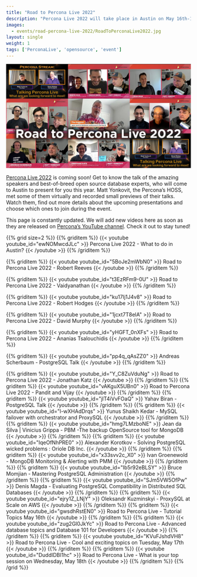 ```yaml
---
title: "Road to Percona Live 2022"
description: "Percona Live 2022 will take place in Austin on May 16th-18th. Watch the previews of the best talks about open source technologies and databases."
images:
  - events/road-percona-live-2022/RoadToPerconaLive2022.jpg
layout: single
weight: 1
tags: ['PerconaLive', 'opensource', 'event']
---
```


![Road to Percona Live 2022](/events/road-percona-live-2022/RoadToPerconaLive2022.jpg)

[Percona Live 2022](https://www.percona.com/live/conferences) is coming soon! Get to know the talk of the amazing speakers and best-of-breed open source database experts, who will come to Austin to present for you this year. Matt Yonkovit, the Percona’s HOSS, met some of them virtually and recorded small previews of their talks. Watch them, find out more details about the upcoming presentations and choose which ones to join during the event.

This page is constantly updated. We will add new videos here as soon as they are released on [Percona’s YouTube channel](https://www.youtube.com/playlist?list=PLWhC0zeznqkksARJUELeOWOyueaHX0k3R). Check it out to stay tuned!

{{% grid size=2 %}}
{{% griditem %}}
  {{< youtube youtube_id="ewNOMwcdJLc" >}}
    Percona Live 2022 - What to do in Austin?
  {{< /youtube >}}
{{% /griditem %}}

{{% griditem %}}
  {{< youtube youtube_id="5BoJe2mWbN0" >}}
    Road to Percona Live 2022 - Robert Reeves
  {{< /youtube >}}
{{% /griditem %}}

{{% griditem %}}
  {{< youtube youtube_id="t3EzRFm9-0U" >}}
    Road to Percona Live 2022 - Vaidyanathan
  {{< /youtube >}}
{{% /griditem %}}

{{% griditem %}}
  {{< youtube youtube_id="ku17Ij1J4v8" >}}
    Road to Percona Live 2022 - Robert Hodges
  {{< /youtube >}}
{{% /griditem %}}

{{% griditem %}}
  {{< youtube youtube_id="1jcxt7T8elA" >}}
    Road to Percona Live 2022 - David Murphy
  {{< /youtube >}}
{{% /griditem %}}

{{% griditem %}}
  {{< youtube youtube_id="yHGFT_0nXFs" >}}
    Road to Percona Live 2022 - Ananias Tsalouchidis
  {{< /youtube >}}
{{% /griditem %}}

{{% griditem %}}
  {{< youtube youtube_id="pp4q_qAsZZ0" >}}
    Andreas Scherbaum - PostgreSQL Talk
  {{< /youtube >}}
{{% /griditem %}}


{{% griditem %}}
  {{< youtube youtube_id="Y_C8ZuVduNg" >}}
    Road to Percona Live 2022 - Jonathan Katz
  {{< /youtube >}}
{{% /griditem %}}
{{% griditem %}}
  {{< youtube youtube_id="vAKguX5UBn0" >}}
    Road to Percona Live 2022 - Pandit and Vijay
  {{< /youtube >}}
{{% /griditem %}}
{{% griditem %}}
  {{< youtube youtube_id="jlT4iVvFOaQ" >}}
    Yahav Biran - PostgreSQL Talk
  {{< /youtube >}}
{{% /griditem %}}
{{% griditem %}}
  {{< youtube youtube_id="l-wXHAdDrqs" >}}
    Yunus Shaikh Kedar - MySQL failover with orchestrator and ProxySQL
  {{< /youtube >}}
{{% /griditem %}}
{{% griditem %}}
  {{< youtube youtube_id="hmg7LMzboNE" >}}
    Jean da Silva | Vinicius Grippa - PBM -The backup OpenSource tool for MongoDB
  {{< /youtube >}}
{{% /griditem %}}
{{% griditem %}}
  {{< youtube youtube_id="IqeOfNhPRE0" >}}
    Alexander Korotkov - Solving PostgreSQL wicked problems : Oriole DB Inc.
  {{< /youtube >}}
{{% /griditem %}}
{{% griditem %}}
  {{< youtube youtube_id="x33svv2c_X0" >}}
    Ivan Groenewold - MongoDB Monitoring & Alerting with PMM
  {{< /youtube >}}
{{% /griditem %}}
{{% griditem %}}
  {{< youtube youtube_id="Ib5r92eBLSY" >}}
    Bruce Momjian - Mastering PostgreSQL Administration
  {{< /youtube >}}
{{% /griditem %}}
{{% griditem %}}
  {{< youtube youtube_id="SJm5VW5OfPw" >}}
    Denis Magda - Evaluating PostgreSQL Compatibility in Distributed SQL Databases
  {{< /youtube >}}
{{% /griditem %}}
{{% griditem %}}
  {{< youtube youtube_id="ejry1Z_LNjY" >}}
    Oleksandr Kuzminskyi - ProxySQL at Scale on AWS
  {{< /youtube >}}
{{% /griditem %}}
{{% griditem %}}
  {{< youtube youtube_id="gwsdhRstEN0" >}}
    Road to Percona Live - Tutorial Topics May 16th
  {{< /youtube >}}
{{% /griditem %}}
{{% griditem %}}
  {{< youtube youtube_id="zug2Gl0JkYc" >}}
    Road to Percona Live - Advanced database topics and Database 101 for Developers
  {{< /youtube >}}
{{% /griditem %}}
{{% griditem %}}
  {{< youtube youtube_id="KVuFJshdVH8" >}}
    Road to Percona Live - Cool and exciting topics on Tuesday, May 17th
  {{< /youtube >}}
{{% /griditem %}}
{{% griditem %}}
  {{< youtube youtube_id="DuddIDBI1hc" >}}
    Road to Percona Live -  What is your top session on Wednesday, May 18th
  {{< /youtube >}}
{{% /griditem %}}
{{% /grid %}}